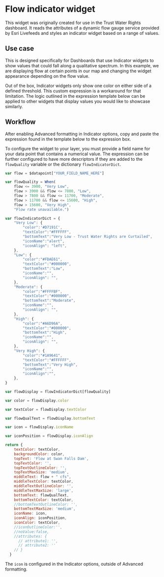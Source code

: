 # Flow indicator widget

This widget was originally created for use in the Trust Water Rights dashboard. It reads the attributes
of a dynamic flow gauge service provided by Esri Livefeeds and styles an indicator widget based on a range of values. 

## Use case

This is designed specifically for Dashboards that use Indicator widgets to show values that could fall along a qualitative spectrum.
In this example, we are displaying flow at certain points in our map and changing the widget appearance depending on the flow value. 

Out of the box, Indicator widgets only show one color on either side of a defined threshold. This custom expression is a workaround for that limitation.
The logic outlined in the expression template below can be applied to other widgets that display values you would like to showcase similarly. 

## Workflow 

After enabling Advanced formatting in Indicator options, copy and paste the expression found in the template below to the expression box. 

To configure the widget to your layer, you must provide a field name for your data point that contains a numerical value. The expression can be
further configured to have more descriptors if they are added to the `flowQuality` variable or the dictionary `flowIndicatorDict`. 


```js
var flow = $datapoint["YOUR_FIELD_NAME_HERE"]

var flowQuality = When(
    flow <= 3900, "Very Low",
    flow > 3900 && flow <= 7800, "Low",
    flow > 7800 && flow <= 11700, "Moderate",
    flow > 11700 && flow <= 15600, "High",
    flow > 15600, "Very High",
    "Flow rate unavailable.")

var flowIndicatorDict = {
	"Very Low": {
		"color":'#D7191C',
		"textColor":"#FFFFFF",
		"bottomText":"Very Low - Trust Water Rights are Curtailed",
		"iconName":"alert",
		"iconAlign": "left",
	},
	"Low": {
		"color":"#FDAE61",
		"textColor":"#000000",
		"bottomText":"Low",
		"iconName":"",
		"iconAlign": "",
	},
	"Moderate": {
		"color":"#FFFFBF",
		"textColor":"#000000",
		"bottomText":"Moderate",
		"iconName":"",
		"iconAlign": "",
	},
	"High": {
		"color":"#A6D96A",
		"textColor":"#000000",
		"bottomText":"High",
		"iconName":"",
		"iconAlign": "",
	},
	"Very High": {
		"color":"#1A9641",
		"textColor":"#FFFFFF",
		"bottomText":"Very High",
		"iconName":"",
		"iconAlign":"",
	},
}

var flowDisplay = flowIndicatorDict[flowQuality]

var color = flowDisplay.color

var textColor = flowDisplay.textColor

var flowQualText = flowDisplay.bottomText

var icon = flowDisplay.iconName

var iconPosition = flowDisplay.iconAlign

return {
    textColor: textColor,
    backgroundColor: color,
    topText: 'Flow at Swan Falls Dam',
    topTextColor: '',
    topTextOutlineColor: '',
    topTextMaxSize: 'medium',
    middleText: flow + " cfs",
    middleTextColor: textColor,
    middleTextOutlineColor: '',
    middleTextMaxSize: 'large',
    bottomText: flowQualText,
    bottomTextColor: textColor,
    //bottomTextOutlineColor: '',
    bottomTextMaxSize: 'medium',
    iconName: icon,
    iconAlign: iconPosition,
    iconColor: textColor,
    //iconOutlineColor:'',
    //noValue:false,
    //attributes: {
      // attribute1: '',
      // attribute2: ''
    // }
  }
```
The `icon` is configured in the Indicator options, outside of Advanced formatting. 
